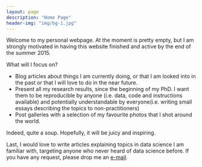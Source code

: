 ```yaml
---
layout: page
description: "Home Page"
header-img: "img/bg-1.jpg"
---
```


Welcome to my personal webpage. At the moment is pretty empty, but I am strongly motivated in having this website finished and active by the end of the summer 2015. 

What will I focus on?

*  	Blog articles about things I am currently doing, or that I am looked into in the past or that I will love to do in the near future.
*   Present all my research results, since the beginning of my PhD. I want them to be reproducible by anyone (i.e. data, code and instructions available) and potentially understandable by everyone(i.e. writing small essays describing the topics to non-practitioners)
* 	Post galleries with a selection of my favourite photos that I shot around the world. 

Indeed, quite a soup. Hopefully, it will be juicy and inspiring. 

Last, I would love to write articles explaining topics in data science I am familiar with, targeting anyone who never heard of data science before. If you have any request, please drop me an <a href="mailto:juri.ranieri@gmail.com" target="_top">e-mail</a>.
